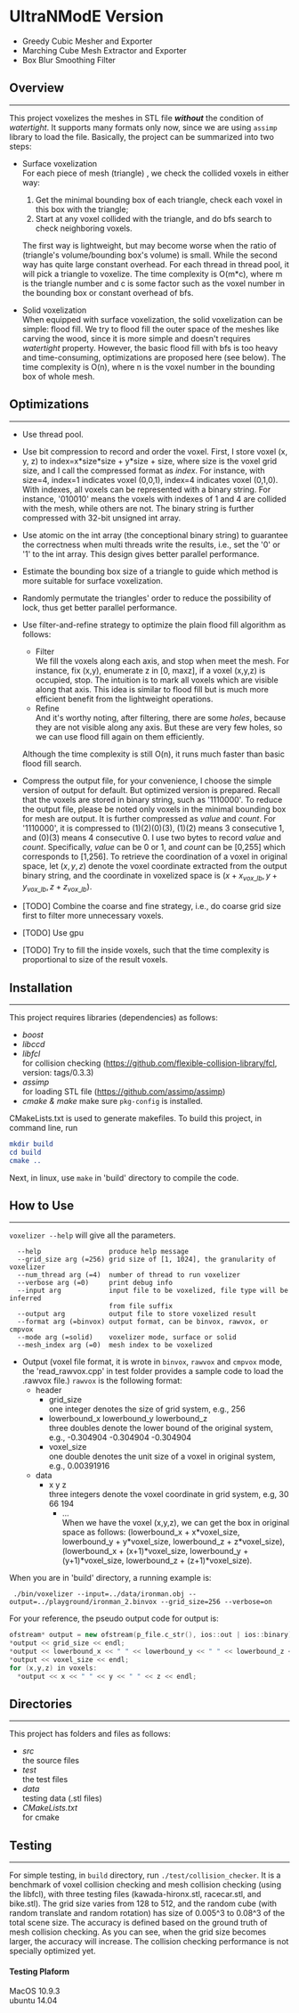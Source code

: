 # UltraNModE Version

+ Greedy Cubic Mesher and Exporter
+ Marching Cube Mesh Extractor and Exporter
+ Box Blur Smoothing Filter 

## Overview


----------


This project voxelizes the meshes in STL file ***without*** the condition of *watertight*. It supports many formats only now, since we are using `assimp` library to load the file. Basically, the project can be summarized into two steps:

- Surface voxelization  
    For each piece of mesh (triangle) , we check the collided voxels in either way: 
    1. Get the minimal bounding box of each triangle, check each voxel in this box with the triangle;
    2. Start at any voxel collided with the triangle, and do bfs search to check neighboring voxels.   
    
    The first way is lightweight, but may become worse when the ratio of (triangle's volume/bounding box's volume) is small. While the second way has quite large constant overhead. For each thread in thread pool, it will pick a triangle to voxelize. The time complexity is O(m*c), where m is the triangle number and c is some factor such as the voxel number in the bounding box or constant overhead of bfs.
- Solid voxelization  
    When equipped with surface voxelization, the solid voxelization can be simple: flood fill. We try to flood fill the outer space of the meshes like carving the wood, since it is more simple and doesn't requires *watertight* property. However, the basic flood fill with bfs is too heavy and time-consuming, optimizations are proposed here (see below). The time complexity is O(n), where n is the voxel number in the bounding box of whole mesh.

## Optimizations
----------

- Use thread pool. 
- Use bit compression to record and order the voxel. First, I store voxel (x, y, z) to index=x\*size\*size + y\*size + size, where size is the voxel grid size, and I call the compressed format as *index*. For instance, with size=4, index=1 indicates voxel (0,0,1), index=4 indicates voxel (0,1,0). With indexes, all voxels can be represented with a binary string. For instance, '010010' means the voxels with indexes of 1 and 4 are collided with the mesh, while others are not. The binary string is further compressed with 32-bit unsigned int array.
- Use atomic<unsigned int> on the int array (the conceptional binary string) to guarantee the correctness when multi threads write the results, i.e., set the '0' or '1' to the int array. This design gives better parallel performance.
- Estimate the bounding box size of a triangle to guide which method is more suitable for surface voxelization.
- Randomly permutate the triangles' order to reduce the possibility of lock, thus get better parallel performance.
- Use filter-and-refine strategy to optimize the plain flood fill algorithm as follows: 
  - Filter  
  We fill the voxels along each axis, and stop when meet the mesh. For instance, fix (x,y), enumerate z in [0, maxz], if a voxel (x,y,z) is occupied, stop. The intuition is to mark all voxels which are visible along that axis. This idea is similar to flood fill but is much more efficient benefit from the lightweight operations. 
  - Refine  
  And it's worthy noting, after filtering, there are some *holes*, because they are not visible along any axis. But these are very few holes, so we can use flood fill again on them efficiently. 
  
  Although the time complexity is still O(n), it runs much faster than basic flood fill search.
- Compress the output file, for your convenience, I choose the simple version of output for default. But optimized version is prepared. Recall that the voxels are stored in binary string, such as '1110000'. To reduce the output file, please be noted only voxels in the minimal bounding box for mesh are output. It is further compressed as $value$ and $count$. For '1110000', it is compressed to (1)(2)(0)(3), (1)(2) means 3 consecutive 1, and (0)(3) means 4 consecutive 0. I use two bytes to record $value$ and $count$. Specifically, $value$ can be 0 or 1, and $count$ can be [0,255] which corresponds to [1,256]. To retrieve the coordination of a voxel in original space, let $(x,y,z)$ denote the voxel coordinate extracted from the output binary string, and the coordinate in voxelized space is $(x+x_{vox\_lb},y+y_{vox\_lb},z+z_{vox\_lb})$.
- [TODO] Combine the coarse and fine strategy, i.e., do coarse grid size first to filter more unnecessary voxels.
- [TODO] Use gpu
- [TODO] Try to fill the inside voxels, such that the time complexity is proportional to size of the result voxels.

## Installation


----------


This project requires libraries (dependencies) as follows:

- *boost*
- *libccd*
- *libfcl*    
  for collision checking (https://github.com/flexible-collision-library/fcl, version: tags/0.3.3)
- *assimp*  
    for loading STL file (https://github.com/assimp/assimp)
- *cmake & make*
    make sure `pkg-config` is installed.


CMakeLists.txt is used to generate makefiles. To build this project, in command line, run

``` cmake
mkdir build
cd build
cmake ..
```

Next, in linux, use `make` in 'build' directory to compile the code. 

## How to Use


----------

`voxelizer --help` will give all the parameters.

```Allowed options:
  --help                 produce help message
  --grid_size arg (=256) grid size of [1, 1024], the granularity of voxelizer
  --num_thread arg (=4)  number of thread to run voxelizer
  --verbose arg (=0)     print debug info
  --input arg            input file to be voxelized, file type will be inferred
                         from file suffix
  --output arg           output file to store voxelized result
  --format arg (=binvox) output format, can be binvox, rawvox, or cmpvox
  --mode arg (=solid)    voxelizer mode, surface or solid
  --mesh_index arg (=0)  mesh index to be voxelized
```

- Output (voxel file format, it is wrote in `binvox`, `rawvox` and `cmpvox` mode, the 'read_rawvox.cpp' in test folder provides a sample code to load the .rawvox file.) `rawvox` is the following format:
  - header
    - grid_size   
    one integer denotes the size of grid system, e.g., 256
    - lowerbound_x lowerbound_y lowerbound_z  
    three doubles denote the lower bound of the original system, e.g., -0.304904 -0.304904 -0.304904
    - voxel_size   
    one double denotes the unit size of a voxel in original system, e.g., 0.00391916
  - data
    - x y z  
    three integers denote the voxel coordinate in grid system, e.g, 30 66 194
        - ...   
When we have the voxel (x,y,z), we can get the box in original space as follows: (lowerbound_x + x\*voxel_size, lowerbound_y + y\*voxel_size, lowerbound_z + z\*voxel_size), (lowerbound_x + (x+1)\*voxel_size, lowerbound_y + (y+1)\*voxel_size, lowerbound_z + (z+1)\*voxel_size).

When you are in 'build' directory, a running example is: 

``` ./bin/voxelizer --input=../data/ironman.obj --output=../playground/ironman_2.binvox --grid_size=256 --verbose=on```



For your reference, the pseudo output code for output is:

```C++
ofstream* output = new ofstream(p_file.c_str(), ios::out | ios::binary);
*output << grid_size << endl;
*output << lowerbound_x << " " << lowerbound_y << " " << lowerbound_z << endl;
*output << voxel_size << endl;
for (x,y,z) in voxels:
  *output << x << " " << y << " " << z << endl;
```
    


<!--  - header
    - $x_{grid\size_}y_{grid\size_}z_{grid\size_}$
    three integer denote the grid sizes, e.g., 256 256 256
    - $x_{lb}y_{lb}z_{lb}$  
    three doubles denote the lower bounds of the original space, e.g., -0.304904 -0.304904 -0.304904
    - $x_{vox\unit_}y_{vox\unit_}z_{vox\unit_}$  
    three doubles denote the a voxel's size in original space, e.g., 0.00783833 0.00783833 0.00783833
    - $x_{vox\_lb}$$y_{vox\_lb}$$z_{vox\_lb}$
    three integers denote the lower bound of minimal bounding box in voxelized space, e.g., 30 0 8
        - $x_{vox\size_}$$y_{vox\size_}$$z_{vox\size_}$
    three integers denote the minimal bounding box's size in voxelized space, e.g., 
  - data  
    - $value_{01}count_{[0,255]}$...  
    Recall that the voxels are stored in binary string, such as '1110000'. To reduce the output file, please be noted only voxels in the minimal bounding box for mesh are output. It is further compressed as $value$ and $count$. For '1110000', it is compressed to (1)(2)(0)(3), (1)(2) means 3 consecutive 1, and (0)(3) means 4 consecutive 0. I use two bytes to record $value$ and $count$. Specifically, $value$ can be 0 or 1, and $count$ can be [0,255] which corresponds to [1,256]. To retrieve the coordination of a voxel in original space, let $(x,y,z)$ denote the voxel coordinate extracted from the output binary string, and the coordinate in voxelized space is $(x+x_{vox\_lb},y+y_{vox\_lb},z+z_{vox\_lb})$.
-->



## Directories


----------


This project has folders and files as follows:

 - *src*    
    the source files
 - *test*    
    the test files
 - *data*    
    testing data (.stl files)
 - *CMakeLists.txt*    
    for cmake
    
## Testing


----------

For simple testing, in `build` directory, run  ```./test/collision_checker```.
It is a benchmark of voxel collision checking and mesh collision checking (using the libfcl), with three testing files (kawada-hironx.stl, racecar.stl, and bike.stl). The grid size varies from 128 to 512, and the random cube (with random translate and random rotation) has size of 0.005^3 to 0.08^3 of the total scene size. The accuracy is defined based on the ground truth of mesh collision checking. As you can see, when the grid size becomes larger, the accuracy will increase. The collision checking performance is not specially optimized yet.

#### Testing Plaform
MacOS 10.9.3    
ubuntu 14.04
